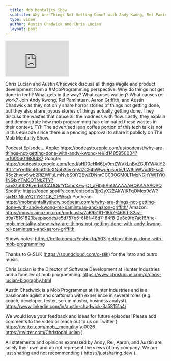 ```yaml
---
  title: Mob Mentality Show
  subtitle: Why Are Things Not Getting Done? with Andy Kwong, Rei Pamintuan, and Aaron Griffith
  type: video
  author: Austin Chadwick and Chris Lucian
  layout: post
---
```


<iframe width="200" height="113" src="https://www.youtube.com/embed/mLHf9XcuCwU?feature=oembed" frameborder="0" allow="accelerometer; autoplay; clipboard-write; encrypted-media; gyroscope; picture-in-picture; web-share" allowfullscreen title="Why Are Things Not Getting Done? with Andy Kwong, Rei Pamintuan, and Aaron Griffith"></iframe>

Chris Lucian and Austin Chadwick discuss all things #agile and product development from a #MobProgramming perspective. Why do things not get done in tech? What gets in the way? What causes waiting? What causes re-work? Join Andy Kwong, Rei Pamintuan, Aaron Griffith, and Austin Chadwick as they not only share horror stories of things not getting done, but they also share joyous stories of things actually getting done. They discuss the wastes that cause all the madness with flow. Lastly, they explain and demonstrate how mob programming has eliminated these wastes in their context. FYI: The advertised lean coffee portion of this tech talk is not in this episode since there is a pending approval to share it publicly on The Mob Mentality Show. 

Podcast Episode…
Apple: https://podcasts.apple.com/us/podcast/why-are-things-not-getting-done-with-andy-kwong-rei/id1485950034?i=1000601688487
Google: https://podcasts.google.com/feed/aHR0cHM6Ly9mZWVkLnBvZGJlYW4uY29tL21vYm1lbnRhbGl0eXNob3cvZmVlZC54bWw/episode/bW9ibWVudGFsaXR5c2hvdy5wb2RiZWFuLmNvbS9iY2EwZDNmOC03OGM0LTMxNGItYWI1Yi01NGIxYTM0OTNkZTY?sa=X\u0026ved=0CAUQkfYCahcKEwjQt_aFlbj9AhUAAAAAHQAAAAAQAQ
Spotify: https://open.spotify.com/episode/3jp2yX22AkWjKFqOMcx9cW?si=N7iNhbYQTYKf1CB_CPW5rA
Podbean: https://mobmentalityshow.podbean.com/e/why-are-things-not-getting-done-with-andy-kwong-rei-pamintuan-and-aaron-griffith/
Amazon: https://music.amazon.com/podcasts/7a695161-1857-466d-83ca-d9a75161823b/episodes/e5d757b5-6f8f-46d7-84f8-2e3c9fb7ac16/the-mob-mentality-show-why-are-things-not-getting-done-with-andy-kwong-rei-pamintuan-and-aaron-griffith

Shows notes: https://trello.com/c/Fqshckfq/503-getting-things-done-with-mob-programming

Thanks to G-SLiK (https://soundcloud.com/g-slik) for the intro and outro music.
 
Chris Lucian is the Director of Software Development at Hunter Industries and a founder of mob programming. https://www.chrislucian.com/p/chris-lucian-biography.html 

Austin Chadwick is a Mob Programmer at Hunter Industries and is a passionate agilist and craftsman with experience in several roles (e.g. coach, developer, tester, scrum master, business analyst). https://www.linkedin.com/in/austin-chadwick-3a58151a4/ 
 
We would love your feedback and ideas for future episodes! Please add comments to the video or reach out to us on Twitter ( https://twitter.com/mob__mentality \u0026 https://twitter.com/ChristophLucian ).
 
All statements and opinions expressed by Andy, Rei, Aaron, and Austin are solely their own and do not represent the views of any company. We are just sharing and not recommending ( https://justsharing.dev/ ).

